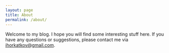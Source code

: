 ```yaml
---
layout: page
title: About
permalink: /about/
---
```


Welcome to my blog. I hope you will find some interesting stuff here. If you have any questions
or suggestions, please contact me via ihorkatkov@gmail.com.
